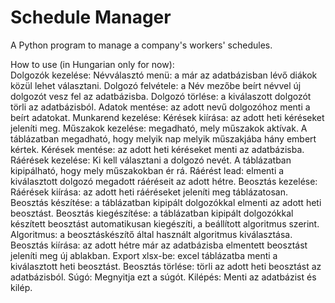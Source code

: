 # Schedule Manager
A Python program to manage a company's workers' schedules.

How to use (in Hungarian only for now):\
Dolgozók kezelése:
    Névválasztó menü: a már az adatbázisban lévő diákok közül lehet választani.
    Dolgozó felvétele: a Név mezőbe beírt névvel új dolgozót vesz fel az adatbázisba.
    Dolgozó törlése: a kiválaszott dolgozót törli az adatbázisból.
    Adatok mentése: az adott nevű dolgozóhoz menti a beírt adatokat.
Munkarend kezelése:
    Kérések kiírása: az adott heti kéréseket jeleníti meg.
    Műszakok kezelése: megadható, mely műszakok aktívak.
    A táblázatban megadható, hogy melyik nap melyik műszakjába hány embert kértek.
    Kérések mentése: az adott heti kéréseket menti az adatbázisba.
Ráérések kezelése:
    Ki kell választani a dolgozó nevét. A táblázatban kipipálható, hogy mely műszakokban ér rá.
    Ráérést lead: elmenti a kiválasztott dolgozó megadott ráéréseit az adott hétre.
Beosztás kezelése:
    Ráérések kiírása: az adott heti ráéréseket jeleníti meg táblázatosan.
    Beosztás készítése: a táblázatban kipipált dolgozókkal elmenti az adott heti beosztást.
    Beosztás kiegészítése: a táblázatban kipipált dolgozókkal készített beosztást automatikusan kiegészíti,
    a beállított algoritmus szerint.
    Algoritmus: a beosztáskészítő által használt algoritmus kiválasztása.
    Beosztás kiírása: az adott hétre már az adatbázisba elmentett beosztást jeleníti meg új ablakban.
    Export xlsx-be: excel táblázatba menti a kiválasztott heti beosztást.
    Beosztás törlése: törli az adott heti beosztást az adatbázisból.
Súgó:
    Megnyitja ezt a súgót.
Kilépés:
    Menti az adatbázist és kilép.
